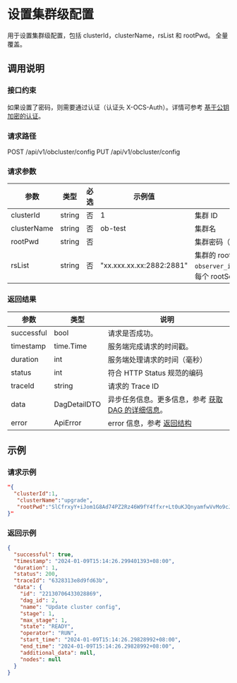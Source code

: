 # 设置集群级配置

用于设置集群级配置，包括 clusterId，clusterName，rsList 和 rootPwd。
全量覆盖。

## 调用说明

### 接口约束

如果设置了密码，则需要通过认证（认证头 X-OCS-Auth）。详情可参考 [基于公钥加密的认证](200.public-key-encryption-authentication.md)。

### 请求路径

POST /api/v1/obcluster/config
PUT /api/v1/obcluster/config

### 请求参数

| 参数 | 类型 | 必选 | 示例值 | 描述 |
| --- | --- | --- | --- | --- |
| clusterId | string | 否 | 1 | 集群 ID |
| clusterName | string | 否 | ob-test | 集群名 |
| rootPwd | string | 否 |  | 集群密码（需要将密码加密）。更多信息，参考 [基于公钥加密的认证](200.public-key-encryption-authentication.md)。|
| rsList | string | 否 | "xx.xxx.xx.xx:2882:2881" | 集群的 rootServer List。格式为`observer_ip:rpc_port:mysql_port;observer_ip:rpc_port:mysql_port`，每个 rootServer 之间用 `;` 分隔 |

### 返回结果

| 参数 | 类型 | 说明 |
| --- | --- | --- |
| successful | bool | 请求是否成功。 |
| timestamp | time.Time | 服务端完成请求的时间戳。 |
| duration | int | 服务端处理请求的时间（毫秒） |
| status | int | 符合 HTTP Status 规范的编码 |
| traceId | string | 请求的 Trace ID |
| data | DagDetailDTO | 异步任务信息。更多信息，参考 [获取 DAG 的详细信息](2000.get-dag-detail.md)。 |
| error | ApiError | error 信息，参考 [返回结构](100.api-call-intro.md##返回结构) |

## 示例

### 请求示例

```json
"{
  "clusterId":1, 
   "clusterName":"upgrade",
   "rootPwd":"SlCfrxyY+iJom1G8Ad74PZ2Rz46W9fY4ffxr+Lt0uKJQnyamfwVvMo9cJ0CqoccZS0p4FH+U3vJXH4C62O3/SLttVGRLblJzPKRyKYdZU59fjhBwyjrsLc5ZwsWsJpsN5kuFyb3gCEO5vVmQKxqJmwQjAdpYWuPAU0xzBA8QM6o="
}"
```

### 返回示例

```json
{
  "successful": true,
  "timestamp": "2024-01-09T15:14:26.299401393+08:00",
  "duration": 1,
  "status": 200,
  "traceId": "6328313e8d9fd63b",
  "data": {
    "id": "22130706433028869",
    "dag_id": 2,
    "name": "Update cluster config",
    "stage": 1,
    "max_stage": 1,
    "state": "READY",
    "operator": "RUN",
    "start_time": "2024-01-09T15:14:26.29828992+08:00",
    "end_time": "2024-01-09T15:14:26.29828992+08:00",
    "additional_data": null,
    "nodes": null
  }
}
```
